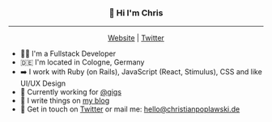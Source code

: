 ### <p align="center">👋 Hi I'm Chris</p>
----
<p align="center"><a href="http://christianpoplawski.de">Website</a> | <a href="https://twitter.com/_chrispop">Twitter</a></p>

* 👨‍💻 I'm a Fullstack Developer
* 🇩🇪 I'm located in Cologne, Germany
* ➡️ I work with Ruby (on Rails), JavaScript (React, Stimulus), CSS and like UI/UX Design
* 💼 Currently working for [@gigs](https://github.com/gigs)
* 📝 I write things on [my blog](http://christianpoplawski.de/blog/)
* 💬 Get in touch on [Twitter](https://twitter.com/_chrispop) or mail me: hello@christianpoplawski.de


<!--🇩🇪
**Plsr/Plsr** is a ✨ _special_ ✨ repository because its `README.md` (this file) appears on your GitHub profile.

Here are some ideas to get you started:

- 🔭 I’m currently working on ...
- 🌱 I’m currently learning ...
- 👯 I’m looking to collaborate on ...
- 🤔 I’m looking for help with ...
- 💬 Ask me about ...
- 📫 How to reach me: ...
- 😄 Pronouns: ...
- ⚡ Fun fact: ...
-->
